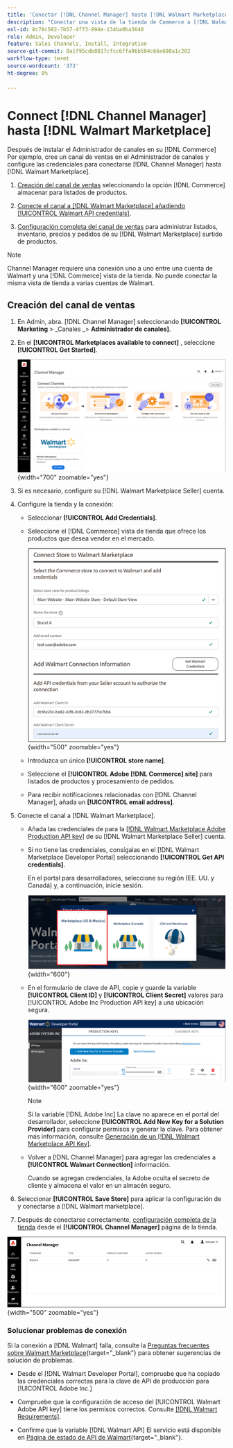 ```yaml
---
title: 'Conectar [!DNL Channel Manager] hasta [!DNL Walmart Marketplace]'
description: "Conectar una vista de la tienda de Commerce a [!DNL Walmart Marketplace] crear el canal de ventas para administrar las listas de productos de Commerce, el inventario, el precio y los pedidos de ventas de Walmart Marketplace."
exl-id: 8c78c582-7b57-4f73-894e-134ba0ba3640
role: Admin, Developer
feature: Sales Channels, Install, Integration
source-git-commit: 8a1f95cdb8817cfcc6ffa96b584c66e680a1c282
workflow-type: tm+mt
source-wordcount: '373'
ht-degree: 0%

---
```


# Connect [!DNL Channel Manager] hasta [!DNL Walmart Marketplace]

Después de instalar el Administrador de canales en su [!DNL Commerce] Por ejemplo, cree un canal de ventas en el Administrador de canales y configure las credenciales para conectarse [!DNL Channel Manager] hasta [!DNL Walmart Marketplace].

1. [Creación del canal de ventas](#create-the-sales-channel) seleccionando la opción [!DNL Commerce] almacenar para listados de productos.

1. [Conecte el canal a [!DNL Walmart Marketplace] añadiendo [!UICONTROL Walmart API credentials]](#connect-the-channel-to-walmart-marketplace).

1. [Configuración completa del canal de ventas](#complete-sales-channel-store-setup) para administrar listados, inventario, precios y pedidos de su [!DNL Walmart Marketplace] surtido de productos.

>[!NOTE]
>
>Channel Manager requiere una conexión uno a uno entre una cuenta de Walmart y una [!DNL Commerce] vista de la tienda. No puede conectar la misma vista de tienda a varias cuentas de Walmart.

## Creación del canal de ventas

1. En Admin, abra. [!DNL Channel Manager] seleccionando **[!UICONTROL Marketing** > _Canales _> **Administrador de canales]**.

1. En el **[!UICONTROL Marketplaces available to connect]** , seleccione **[!UICONTROL Get Started]**.

   ![Conectar nuevo [!DNL Walmart] almacenar en [!DNL Channel Manager]](assets/channel-manager-home.png){width="700" zoomable="yes"}

1. Si es necesario, configure su [!DNL Walmart Marketplace Seller] cuenta.

1. Configure la tienda y la conexión:

   - Seleccionar **[!UICONTROL Add Credentials]**.

   - Seleccione el [!DNL Commerce] vista de tienda que ofrece los productos que desea vender en el mercado.

     ![Configurar conexión entre [!DNL Commerce] y [!DNL Walmart Marketplace] de [!DNL Channel Manager]](assets/configure-commerce-to-marketplace-connection.png){width="500" zoomable="yes"}

   - Introduzca un único **[!UICONTROL store name]**.

   - Seleccione el **[!UICONTROL Adobe [!DNL Commerce] site]** para listados de productos y procesamiento de pedidos.

   - Para recibir notificaciones relacionadas con [!DNL Channel Manager], añada un **[!UICONTROL email address]**.

1. Conecte el canal a [!DNL Walmart Marketplace].

   - Añada las credenciales de para la [[!DNL Walmart Marketplace Adobe Production API key]](walmart-requirements.md#generate-a-walmart-marketplace-production-api-key) de su [!DNL Walmart Marketplace Seller] cuenta.

   - Si no tiene las credenciales, consígalas en el [!DNL Walmart Marketplace Developer Portal] seleccionando **[!UICONTROL Get API credentials]**.

     En el portal para desarrolladores, seleccione su región (EE. UU. y Canadá) y, a continuación, inicie sesión.

     ![[!DNL Walmart Marketplace] inicio de sesión de cuenta](assets/walmart-marketplace-login-page.png){width="600"}

   - En el formulario de clave de API, copie y guarde la variable **[!UICONTROL Client ID]** y **[!UICONTROL Client Secret]** valores para [!UICONTROL Adobe Inc Production API key] a una ubicación segura.

     ![[!DNL Walmart Marketplace API key] página de configuración](assets/walmart-api-key-management-form.png){width="600" zoomable="yes"}

     >[!NOTE]
     >
     >Si la variable [!DNL Adobe Inc] La clave no aparece en el portal del desarrollador, seleccione **[!UICONTROL Add New Key for a Solution Provider]** para configurar permisos y generar la clave. Para obtener más información, consulte [Generación de un [!DNL Walmart Marketplace API Key]](walmart-requirements.md#generate-a-walmart-marketplace-api-key).

   - Volver a [!DNL Channel Manager] para agregar las credenciales a **[!UICONTROL Walmart Connection]** información.

     Cuando se agregan credenciales, la Adobe oculta el secreto de cliente y almacena el valor en un almacén seguro.

1. Seleccionar **[!UICONTROL Save Store]** para aplicar la configuración de y conectarse a [!DNL Walmart marketplace].

1. Después de conectarse correctamente, [configuración completa de la tienda](complete-sales-channel-store-setup.md) desde el **[!UICONTROL Channel Manager]** página de la tienda.

![Configurar la primera tienda](assets/channel-manager-setup-first-store.png){width="500" zoomable="yes"}

### Solucionar problemas de conexión

Si la conexión a [!DNL Walmart] falla, consulte la [Preguntas frecuentes sobre Walmart Marketplace](https://developer.walmart.com/faq/us/faq-auth/){target="_blank"} para obtener sugerencias de solución de problemas.

- Desde el [!DNL Walmart Developer Portal], compruebe que ha copiado las credenciales correctas para la clave de API de producción para [!UICONTROL Adobe Inc.]

- Compruebe que la configuración de acceso del [!UICONTROL Walmart Adobe API key] tiene los permisos correctos. Consulte [[!DNL Walmart Requirements]](walmart-requirements.md##generate-a-walmart-marketplace-api-key).

- Confirme que la variable [!DNL Walmart API] El servicio está disponible en [Página de estado de API de Walmart](https://developer.walmart.com/us/whats-new/new-api-status-information-now-available/){target="_blank"}.
